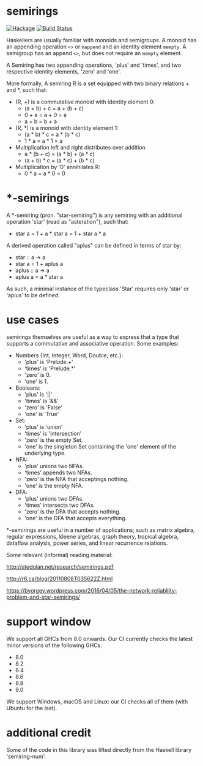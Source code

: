 semirings
==========
[![Hackage](https://img.shields.io/hackage/v/semirings.svg)](https://hackage.haskell.org/package/semirings) [![Build Status](https://travis-ci.org/chessai/semirings.svg?branch=master)](https://travis-ci.org/chessai/semirings)

Haskellers are usually familiar with monoids and semigroups. A monoid has an appending operation `<>` or `mappend` and an identity element `mempty`. A semigroup has an append `<>`, but does not require an `mempty` element.

A Semiring has two appending operations, 'plus' and 'times', and two respective identity elements, 'zero' and 'one'.

More formally, A semiring R is a set equipped with two binary relations + and *, such that:

- (R, +) is a commutative monoid with identity element 0:
  - (a + b) + c = a + (b + c)
  - 0 + a = a + 0 = a
  - a + b = b + a
- (R, *) is a monoid with identity element 1:
  - (a * b) * c = a * (b * c)
  - 1 * a = a * 1 = a
- Multiplication left and right distributes over addition
  - a * (b + c) = (a * b) + (a * c)
  - (a + b) * c = (a * c) + (b * c)
- Multiplication by '0' annihilates R:
  - 0 * a = a * 0 = 0

*-semirings
===========

A *-semiring (pron. "star-semiring") is any semiring with an additional operation 'star' (read as "asteration"), such that:

- star a = 1 + a * star a = 1 + star a * a

A derived operation called "aplus" can be defined in terms of star by:

- star :: a -> a
- star a = 1 + aplus a
- aplus :: a -> a
- aplus a = a * star a

As such, a minimal instance of the typeclass 'Star' requires only 'star' or 'aplus' to be defined.

use cases
=========

semirings themselves are useful as a way to express that a type that supports a commutative and associative operation.
Some examples:

- Numbers {Int, Integer, Word, Double, etc.}:
  - 'plus' is 'Prelude.+'
  - 'times' is 'Prelude.*'
  - 'zero' is 0.
  - 'one' is 1.
- Booleans:
  - 'plus' is '||'
  - 'times' is '&&'
  - 'zero' is 'False'
  - 'one' is 'True'
- Set:
  - 'plus' is 'union'
  - 'times' is 'intersection'
  - 'zero' is the empty Set.
  - 'one' is the singleton Set containing the 'one' element of the underlying type.
- NFA:
  - 'plus' unions two NFAs.
  - 'times' appends two NFAs.
  - 'zero' is the NFA that acceptings nothing.
  - 'one' is the empty NFA.
- DFA:
  - 'plus' unions two DFAs.
  - 'times' intersects two DFAs.
  - 'zero' is the DFA that accepts nothing.
  - 'one' is the DFA that accepts everything.

*-semirings are useful in a number of applications; such as matrix algebra, regular expressions, kleene algebras, graph theory, tropical algebra, dataflow analysis, power series, and linear recurrence relations.

Some relevant (informal) reading material:

http://stedolan.net/research/semirings.pdf

http://r6.ca/blog/20110808T035622Z.html

https://byorgey.wordpress.com/2016/04/05/the-network-reliability-problem-and-star-semirings/

support window
==============

We support all GHCs from 8.0 onwards. Our CI currently checks the latest minor
versions of the following GHCs:

- 8.0
- 8.2
- 8.4
- 8.6
- 8.8
- 9.0

We support Windows, macOS and Linux: our CI checks all of them (with Ubuntu for
the last).

additional credit
======

Some of the code in this library was lifted directly from the Haskell library 'semiring-num'.
